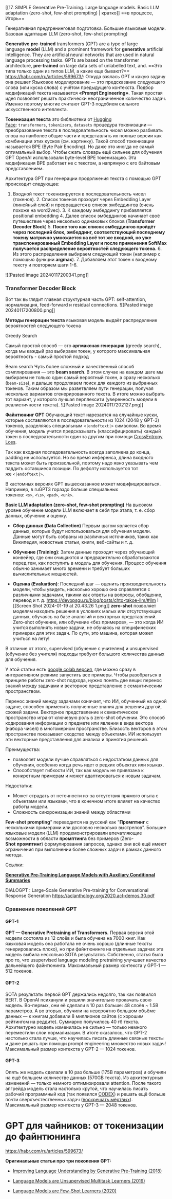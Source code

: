 [[17. SIMPLE Generative Pre-Training. Large language models. Basic LLM adaptation (zero-shot, few-shot prompting) | кратко]]
==в процессе, Игорь==

Генеративная предтренинговая подготовка. Большие языковые модели. Базовая адаптация LLM (zero-shot, few-shot prompting)



**Generative** **pre**-**trained** transformers (GPT) are a type of large language **model** (LLM) and a prominent framework for **generative** artificial intelligence. They are artificial neural networks that are used in natural language processing tasks. GPTs are based on the transformer architecture, **pre**-**trained** on large data sets of unlabelled text, and.
==Это типа только один из типов LLM, а какие еще бывают?== 
https://habr.com/ru/articles/599673/:
Откуда взялась GPT и какую задачу она решает
Языковое моделирование — это предсказание следующего слова (или куска слова) с учётом предыдущего контекста.
Подбор модификаций текста называется **«Prompt Engineering»**. Такая простая идея позволяет решать практически неограниченное количество задач. Именно поэтому многие считают GPT-3 подобием сильного искусственного интеллекта.

**Токенизация текста**
это библиотеки от [Hugging Face](https://huggingface.co/): `transformers`, `tokenizers`, `datasets`
процедура токенизации — преобразование текста в последовательность чисел
можно разбивать слова на наиболее общие части и представлять их полные версии как комбинации этих кусков (см. картинку). Такой способ токенизации называется BPE (Byte Pair Encoding). Но даже это иногда не самый оптимальный выбор. Чтобы сжать словарь ещё сильнее для обучения GPT OpenAI использовали byte-level BPE токенизацию. Эта модификация BPE работает не с текстом, а напрямую с его байтовым представлением.

Архитектура GPT
при генерации продолжения текста с помощью GPT происходит следующее:
1. Входной текст токенизируется в последовательность чисел (токенов).
    2. Список токенов проходит через Embedding Layer (линейный слой) и превращается в список эмбеддингов (очень похоже на word2vec).
    3. К каждому эмбеддингу прибавляется positional embedding
    4. Далее список эмбеддингов начинает своё путешествие через несколько одинаковых блоков (**Transformer Decoder Block**)
    5. **После того как список эмбеддингов пройдёт через последний блок, эмбеддинг, соответствующий последнему токену матрично умножается на всё тот же входной, но уже транспонированный Embedding Layer и после применения SoftMax получается распределение вероятностей следующего токена.**
    6. Из этого распределения выбираем следующий токен (например с помощью функции **argmax**).
    7. Добавляем этот токен к входному тексту и повторяем шаги 1-6.

![[Pasted image 20240117200341.png]]


### Transformer Decoder Block
Вот так выглядит главная структурная часть GPT: self-attention, нормализация, feed-forward и residual connections.
![[Pasted image 20240117200800.png]]

**Методы генерации текста**
языковая модель выдаёт распределение вероятностей следующего токена

Greedy Search

Самый простой способ — это **аргмаксная генерация** (greedy search), когда мы каждый раз выбираем токен, у которого максимальная вероятность - самый простой подход

Beam search
Чуть более сложный и качественный способ сэмплирования — это **beam search**. В этом случае на каждом шаге мы выбираем не только один самый вероятный токен, а сразу несколько (`beam-size`), и дальше продолжаем поиск для каждого из выбранных токенов. Таким образом мы разветвляем пути генерации, получая несколько вариантов сгенерированного текста. В итоге можно выбрать тот вариант, у которого лучшая перплексити (уверенность модели в реалистичности текста).
![[Pasted image 20240117202127.png]]





 **Файнтюнинг GPT**
Обучающий текст нарезается на случайные куски, которые составляются в последовательности из 1024 (2048 у GPT-3) токенов, разделяясь специальным `<|endoftext|>` символом. Во время обучения, модель учится предсказывать (классифицировать) каждый токен в последовательности один за другим при помощи [CrossEntropy Loss](https://towardsdatascience.com/cross-entropy-loss-function-f38c4ec8643e).

Так как входная последовательность всегда заполнена до конца, padding не используется. Но во время инференса, длина входного текста может быть произвольной, поэтому надо явно указывать чем паддить оставшиеся позиции. По дефолту используется тот же `<|endoftext|>`. 

В кастомных версиях GPT вышесказанное может модифицироваться. Например, в ruGPT3 гораздо больше специальных токенов: `<s>`, `<\s>`, `<pad>`, `<unk>`.



**Basic LLM adaptation (zero-shot, few-shot prompting)**
На высоком уровне обучение модели LLM включает в себя три этапа, т. е. сбор данных, обучение и оценку.

- **Сбор данных (Data Collection)** Первым шагом является сбор данных, которые будут использоваться для обучения модели. Данные могут быть собраны из различных источников, таких как Википедия, новостные статьи, книги, веб-сайты и т. д.
    
- **Обучение (Training)**: Затем данные проходят через обучающий конвейер, где они очищаются и предварительно обрабатываются перед тем, как поступить в модель для обучения. Процесс обучения обычно занимает много времени и требует больших вычислительных мощностей.
    
- **Оценка (Evaluation)**: Последний шаг — оценить производительность модели, чтобы увидеть, насколько хорошо она справляется с различными задачами, такими как ответы на вопросы, обобщение, перевод и т. д.
https://devopsgu.ru/blog/posts/chto-takoe-llm/#llm
![[Screen Shot 2024-01-19 at 20.43.26 1.png]]
**zero-shot**
позволяет моделям находить решения в условиях малых или отсутствующих данных, обучаясь на базе аналогий и векторных представлений.
Zero-shot обучение, или обучение «без примеров», — это когда ИИ учится выполнять новые задачи, не обучаясь на специфических примерах для этих задач. По сути, это машина, которая может учиться на лету!

В отличие от этого, supervised (обучение с учителем) и unsupervised (обучение без учителя) подходы требуют большого количества данных для обучения.

У этой статьи есть [google colab версия](https://colab.research.google.com/drive/1sD_hQJOi3CrHn7Ba-XuKkHRToxDRRSof?usp=sharing), где можно сразу в интерактивном режиме запустить все примеры.
Чтобы разобраться в принципе работы zero-shot подхода, нужно понять две вещи: перенос знаний между задачами и векторное представление с семантическим пространством.

Перенос знаний между задачами означает, что ИИ, обученный на одной задаче, способен применить полученные знания для решения другой, схожей задачи.
Векторное представление и семантическое пространство играют ключевую роль в zero-shot обучении. Это способ кодирования информации о предмете или явлении в виде вектора (набора чисел) в многомерном пространстве. Близость векторов в этом пространстве показывает сходство между объектами. ИИ использует эти векторные представления для анализа и принятия решений.

Преимущества:
- позволяет модели лучше справляться с недостатком данных для обучения, особенно когда речь идет о редких объектах или языках. 
- Способствует гибкости ИИ, так как модель не привязана к конкретным примерам и может адаптироваться к новым задачам.

Недостатки:
- Может страдать от неточности из-за отсутствия прямого опыта с объектами или языками, что в конечном итоге влияет на качество работы модели.
- Сложность синхронизации знаний между областями

**Few**-**shot** **prompting**" переводится на русский как "**Промптинг** с несколькими примерами или дословно несколько выстрелов". Большие языковые модели (LLM) продемонстрировали впечатляющие возможности в области **промптинга** без примеров (Zero-**Shot** **промптинг**) формулирования запросов, однако они всё ещё имеют ограничения при выполнении более сложных задач в рамках данного метода.

Ссылки:

[**Generative Pre-Training Language Models with Auxiliary Conditional Summaries**](https://docs.yandex.ru/docs/view?tm=1705499515&tld=ru&lang=en&name=report50.pdf&text=Generative%20pre%20training%20on%20large%20language%20models&url=https%3A%2F%2Fweb.stanford.edu%2Fclass%2Farchive%2Fcs%2Fcs224n%2Fcs224n.1204%2Freports%2Fcustom%2Freport50.pdf&lr=29397&mime=pdf&l10n=ru&sign=50db5878a282f0f1d0276a63a34359e5&keyno=0&nosw=1&serpParams=tm%3D1705499515%26tld%3Dru%26lang%3Den%26name%3Dreport50.pdf%26text%3DGenerative%2Bpre%2Btraining%2Bon%2Blarge%2Blanguage%2Bmodels%26url%3Dhttps%253A%2F%2Fweb.stanford.edu%2Fclass%2Farchive%2Fcs%2Fcs224n%2Fcs224n.1204%2Freports%2Fcustom%2Freport50.pdf%26lr%3D29397%26mime%3Dpdf%26l10n%3Dru%26sign%3D50db5878a282f0f1d0276a63a34359e5%26keyno%3D0%26nosw%3D1)


DIALOGPT : Large-Scale Generative Pre-training for Conversational Response Generation
https://aclanthology.org/2020.acl-demos.30.pdf


### Сравнение поколений GPT

#### GPT-1

**GPT — Generative Pretraining of Transformers.** Первая версия этой модели состояла из 12 слоёв и была обучена на 7000 книг. Как языковая модель она работала не очень хорошо (длинные тексты генерировались плохо), но при файнтюнинге на отдельных задачах эта модель выбила несколько SOTA результатов. Собственно, статья была про то, что usupervised language modeling pretraining улучшает качество дальнейшего файнтюнинга. Максимальный размер контекста у GPT-1 — 512 токенов.

#### GPT-2

SOTA результаты первой GPT держались недолго, так как появился BERT. В OpenAI психанули и решили значительно прокачать свою модель. Во-первых, они её сделали в 10 раз больше: 48 слоёв ~ 1.5B параметров. А во вторых, обучили на невероятно большом объёме данных — к книгам добавили 8 миллионов сайтов (с хорошим рейтингом на реддите). Суммарно получилось 40 гб текста. Архитектурно модель изменилась не сильно — только немного переместили слои нормализации. В итоге оказалось, что GPT-2 настолько стала лучше, что научилась писать длинные связные тексты и даже решать при помощи prompt engineering множество новых задач! Максимальный размер контекста у GPT-2 — 1024 токенов.

#### GPT-3

Опять же модель сделали в 10 раз больше (175B параметров) и обучили на ещё большем количестве данных (570GB текста). Из архитектурных изменений — только немного оптимизировали attention. После такого апгрейда модель стала настолько крутой, что научилась писать рабочий программный код (так появился [CODEX](https://openai.com/blog/openai-codex/)) и решать ещё больше почти сверхъестественных задач ([воскрешать мёртвых](https://futurism.com/openai-dead-fiancee)). Максимальный размер контекста у GPT-3 — 2048 токенов.
# GPT для чайников: от токенизации до файнтюнинга
https://habr.com/ru/articles/599673/

**Оригинальные статьи про три поколения GPT:**

- [Improving Language Understanding by Generative Pre-Training (2018)](https://cdn.openai.com/research-covers/language-unsupervised/language_understanding_paper.pdf)
    
- [Language Models are Unsupervised Multitask Learners (2019)](https://cdn.openai.com/better-language-models/language_models_are_unsupervised_multitask_learners.pdf)
    
- [Language Models are Few-Shot Learners (2020)](https://arxiv.org/pdf/2005.14165.pdf)
